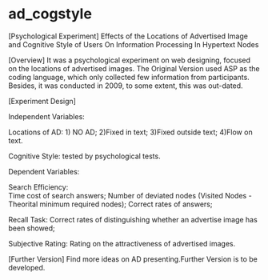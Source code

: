 # ad_cogstyle
[Psychological Experiment]  Effects of the Locations of Advertised Image and Cognitive Style of Users On Information Processing In Hypertext Nodes

[Overview]
It was a psychological experiment on web designing, focused on the locations of advertised images.
The Original Version used ASP as the coding language, which only collected few information from participants.
Besides, it was conducted in 2009, to some extent, this was out-dated.

[Experiment Design]

Independent Variables:

  Locations of AD: 1) NO AD; 2)Fixed in text; 3)Fixed outside text; 4)Flow on text.

  Cognitive Style: tested by psychological tests.

Dependent Variables:

  Search Efficiency:     
    Time cost of search answers; 
    Number of deviated nodes (Visited Nodes - Theorital minimum required nodes);
    Correct rates of answers;

  Recall Task:
    Correct rates of distinguishing whether an advertise image has been showed; 

  Subjective Rating:
    Rating on the attractiveness of advertised images.


 [Further Version]
  Find more ideas on AD presenting.Further Version is to be developed.
